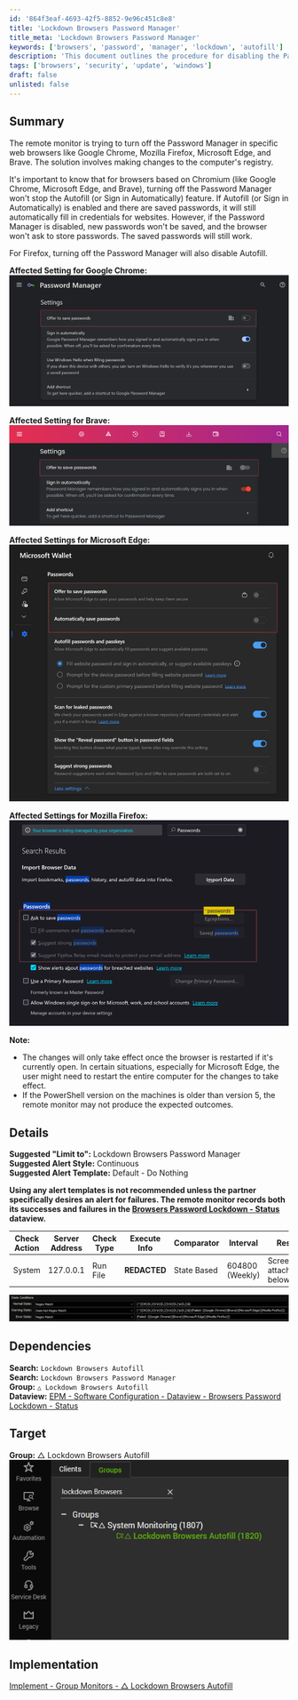 ```yaml
---
id: '864f3eaf-4693-42f5-8852-9e96c451c8e8'
title: 'Lockdown Browsers Password Manager'
title_meta: 'Lockdown Browsers Password Manager'
keywords: ['browsers', 'password', 'manager', 'lockdown', 'autofill']
description: 'This document outlines the procedure for disabling the Password Manager in web browsers such as Google Chrome, Mozilla Firefox, Microsoft Edge, and Brave, including necessary registry changes and the implications of such actions on Autofill features.'
tags: ['browsers', 'security', 'update', 'windows']
draft: false
unlisted: false
---
```


## Summary

The remote monitor is trying to turn off the Password Manager in specific web browsers like Google Chrome, Mozilla Firefox, Microsoft Edge, and Brave. The solution involves making changes to the computer's registry.

It's important to know that for browsers based on Chromium (like Google Chrome, Microsoft Edge, and Brave), turning off the Password Manager won't stop the Autofill (or Sign in Automatically) feature. If Autofill (or Sign in Automatically) is enabled and there are saved passwords, it will still automatically fill in credentials for websites. However, if the Password Manager is disabled, new passwords won't be saved, and the browser won't ask to store passwords. The saved passwords will still work.

For Firefox, turning off the Password Manager will also disable Autofill.

**Affected Setting for Google Chrome:**  
![Google Chrome Setting](../../../static/img/Lockdown-Browsers-Password-Manager/image_1.png)

**Affected Setting for Brave:**  
![Brave Setting](../../../static/img/Lockdown-Browsers-Password-Manager/image_2.png)

**Affected Settings for Microsoft Edge:**  
![Microsoft Edge Setting](../../../static/img/Lockdown-Browsers-Password-Manager/image_3.png)

**Affected Settings for Mozilla Firefox:**  
![Mozilla Firefox Setting](../../../static/img/Lockdown-Browsers-Password-Manager/image_4.png)

**Note:**
- The changes will only take effect once the browser is restarted if it's currently open. In certain situations, especially for Microsoft Edge, the user might need to restart the entire computer for the changes to take effect.
- If the PowerShell version on the machines is older than version 5, the remote monitor may not produce the expected outcomes.

## Details

**Suggested "Limit to":** Lockdown Browsers Password Manager  
**Suggested Alert Style:** Continuous  
**Suggested Alert Template:** Default - Do Nothing  

**Using any alert templates is not recommended unless the partner specifically desires an alert for failures. The remote monitor records both its successes and failures in the [Browsers Password Lockdown - Status](<../dataviews/Browsers Password Lockdown - Status.md>) dataview.**

| Check Action | Server Address | Check Type | Execute Info | Comparator | Interval | Result |
|--------------|----------------|------------|---------------|-------------|----------|--------|
| System       | 127.0.0.1     | Run File   | **REDACTED**  | State Based | 604800 (Weekly) | Screenshot attached below. |

![Screenshot](../../../static/img/Lockdown-Browsers-Password-Manager/image_5.png)

## Dependencies

**Search:** `Lockdown Browsers Autofill`  
**Search:** `Lockdown Browsers Password Manager`  
**Group:** `△ Lockdown Browsers Autofill`  
**Dataview:** [EPM - Software Configuration - Dataview - Browsers Password Lockdown - Status](<../dataviews/Browsers Password Lockdown - Status.md>)  

## Target

**Group:** △ Lockdown Browsers Autofill  
![Target Group](../../../static/img/Lockdown-Browsers-Password-Manager/image_6.png)

## Implementation

[Implement - Group Monitors - △ Lockdown Browsers Autofill](https://proval.itglue.com/DOC-5078775-15025130)  